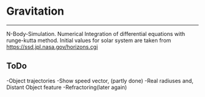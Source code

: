 # Gravitation #
--------------------------------------------------------------------------------
N-Body-Simulation. Numerical Integration of differential equations with 
runge-kutta method. Initial values for solar system are taken from 
https://ssd.jpl.nasa.gov/horizons.cgi



## ToDo ##
-Object trajectories
-Show speed vector, (partly done)
-Real radiuses and, Distant Object feature
-Refractoring(later again)